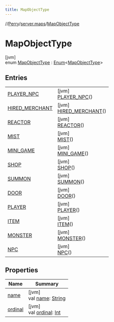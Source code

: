 ```yaml
---
title: MapObjectType
---
```

//[Perry](../../../index.html)/[server.maps](../index.html)/[MapObjectType](index.html)



# MapObjectType



[jvm]\
enum [MapObjectType](index.html) : [Enum](https://kotlinlang.org/api/latest/jvm/stdlib/kotlin/-enum/index.html)<[MapObjectType](index.html)>



## Entries


| | |
|---|---|
| [PLAYER_NPC](-p-l-a-y-e-r_-n-p-c/index.html) | [jvm]<br>[PLAYER_NPC](-p-l-a-y-e-r_-n-p-c/index.html)() |
| [HIRED_MERCHANT](-h-i-r-e-d_-m-e-r-c-h-a-n-t/index.html) | [jvm]<br>[HIRED_MERCHANT](-h-i-r-e-d_-m-e-r-c-h-a-n-t/index.html)() |
| [REACTOR](-r-e-a-c-t-o-r/index.html) | [jvm]<br>[REACTOR](-r-e-a-c-t-o-r/index.html)() |
| [MIST](-m-i-s-t/index.html) | [jvm]<br>[MIST](-m-i-s-t/index.html)() |
| [MINI_GAME](-m-i-n-i_-g-a-m-e/index.html) | [jvm]<br>[MINI_GAME](-m-i-n-i_-g-a-m-e/index.html)() |
| [SHOP](-s-h-o-p/index.html) | [jvm]<br>[SHOP](-s-h-o-p/index.html)() |
| [SUMMON](-s-u-m-m-o-n/index.html) | [jvm]<br>[SUMMON](-s-u-m-m-o-n/index.html)() |
| [DOOR](-d-o-o-r/index.html) | [jvm]<br>[DOOR](-d-o-o-r/index.html)() |
| [PLAYER](-p-l-a-y-e-r/index.html) | [jvm]<br>[PLAYER](-p-l-a-y-e-r/index.html)() |
| [ITEM](-i-t-e-m/index.html) | [jvm]<br>[ITEM](-i-t-e-m/index.html)() |
| [MONSTER](-m-o-n-s-t-e-r/index.html) | [jvm]<br>[MONSTER](-m-o-n-s-t-e-r/index.html)() |
| [NPC](-n-p-c/index.html) | [jvm]<br>[NPC](-n-p-c/index.html)() |


## Properties


| Name | Summary |
|---|---|
| [name](index.html#1322344523%2FProperties%2F863300109) | [jvm]<br>val [name](index.html#1322344523%2FProperties%2F863300109): [String](https://kotlinlang.org/api/latest/jvm/stdlib/kotlin/-string/index.html) |
| [ordinal](index.html#-24813%2FProperties%2F863300109) | [jvm]<br>val [ordinal](index.html#-24813%2FProperties%2F863300109): [Int](https://kotlinlang.org/api/latest/jvm/stdlib/kotlin/-int/index.html) |

